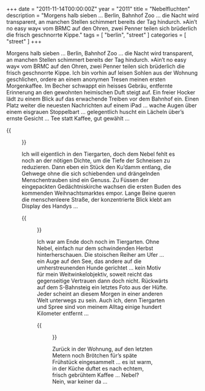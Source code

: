 +++
date = "2011-11-14T00:00:00Z"
year = "2011"
title = "Nebelfluchten"
description = "Morgens halb sieben ... Berlin, Bahnhof Zoo ... die Nacht wird transparent, an manchen Stellen schimmert bereits der  Tag hindurch. »Ain’t no easy way« vom BRMC auf den Ohren, zwei Penner teilen sich brüderlich die frisch geschnorrte Kippe."
tags = [ "berlin", "street" ]
categories = [ "street" ]
+++

Morgens halb sieben ... Berlin, Bahnhof Zoo ... die Nacht wird transparent, an manchen Stellen schimmert bereits der Tag hindurch. »Ain’t no easy way« vom BRMC auf den Ohren, zwei Penner teilen sich brüderlich die frisch geschnorrte Kippe. Ich bin vorhin auf leisen Sohlen aus der Wohnung geschlichen, ordere an einem anonymen Tresen meinen ersten Morgenkaffee. Im Becher schwappt ein heisses Gebräu, entfernte Erinnerung an den gewohnten heimischen Duft steigt auf. Ein freier Hocker lädt zu einem Blick auf das erwachende Treiben vor dem Bahnhof ein. Einen Platz weiter die neuesten Nachrichten auf einem iPad ... wache Augen über einem eisgrauen Stoppelbart ... gelegentlich huscht ein Lächeln über’s ernste Gesicht ... Tee statt Kaffee, gut gewählt ...

{{<figure src="/images/2011/Foto-2.jpg" title="Tea & News">}}

Ich will eigentlich in den Tiergarten, doch dem Nebel fehlt es noch an der nötigen Dichte, um die Tiefe der Schneisen zu reduzieren. Dann eben ein Stück den Ku’damm entlang, die Gehwege ohne die sich schiebenden und drängelnden Menschentrauben sind ein Genuss. Zu Füssen der eingepackten Gedächtniskirche wachsen die ersten Buden des kommenden Weihnachtsmarktes empor. Lange Beine queren die menschenleere Straße, der konzentrierte Blick klebt am Display des Handys ...

{{<figure src="/images/2011/Foto-1.jpg" title="News crossing">}}

Ich war am Ende doch noch im Tiergarten. Ohne Nebel, einfach nur dem schwindenden Herbst hinterherschauen. Die stoischen Reiher am Ufer ... ein Auge auf den See, das andere auf die umherstreunenden Hunde gerichtet ... kein Motiv für mein Weitwinkelobjektiv, soweit reicht das gegenseitige Vertrauen dann doch nicht. Rückwärts auf dem S-Bahnsteig ein letztes Foto aus der Hüfte. Jeder scheint an diesem Morgen in einer anderen Welt unterwegs zu sein. Auch ich, denn Tiergarten und Spree sind von meinem Alltag einige hundert Kilometer entfernt ...

{{<figure src="/images/2011/Foto-3.jpg" title="News?">}}

Zurück in der Wohnung, auf den letzten Metern noch Brötchen für’s späte Frühstück eingesammelt ... es ist warm, in der Küche duftet es nach echtem, frisch gebrühtem Kaffee ... Nebel? Nein, war keiner da ...
